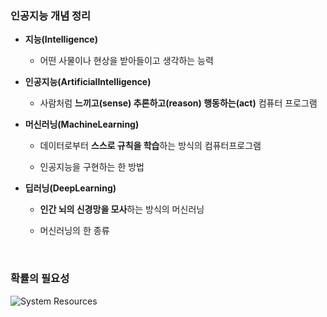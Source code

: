 ### 인공지능 개념 정리 

- **지능(Intelligence)** 

    - 어떤 사물이나 현상을 받아들이고 생각하는 능력
    
- **인공지능(ArtificialIntelligence)**

    - 사람처럼 **느끼고(sense) 추론하고(reason) 행동하는(act)** 컴퓨터 프로그램

- **머신러닝(MachineLearning)**

    - 데이터로부터 **스스로 규칙을 학습**하는 방식의 컴퓨터프로그램

    - 인공지능을 구현하는 한 방법

- **딥러닝(DeepLearning)**

    - **인간 뇌의 신경망을 모사**하는 방식의 머신러닝
    
    - 머신러닝의 한 종류

<br/>

### 확률의 필요성 

![System Resources](../../images/Probability%20Theory%20for%20AI%20images/객체인지_예시.png)

